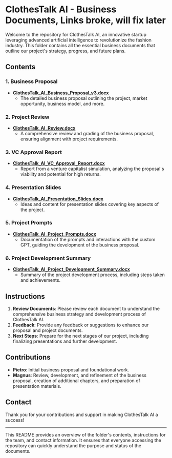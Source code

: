 # ClothesTalk AI - Business Documents, Links broke, will fix later

Welcome to the repository for ClothesTalk AI, an innovative startup leveraging advanced artificial intelligence to revolutionize the fashion industry. This folder contains all the essential business documents that outline our project's strategy, progress, and future plans.

## Contents

### 1. Business Proposal
- **[ClothesTalk_AI_Business_Proposal_v3.docx](ClothesTalk_AI_Business_Proposal_v3.docx)**
  - The detailed business proposal outlining the project, market opportunity, business model, and more.

### 2. Project Review
- **[ClothesTalk_AI_Review.docx](ClothesTalk_AI_Review.docx)**
  - A comprehensive review and grading of the business proposal, ensuring alignment with project requirements.

### 3. VC Approval Report
- **[ClothesTalk_AI_VC_Approval_Report.docx](ClothesTalk_AI_VC_Approval_Report.docx)**
  - Report from a venture capitalist simulation, analyzing the proposal's viability and potential for high returns.

### 4. Presentation Slides
- **[ClothesTalk_AI_Presentation_Slides.docx](ClothesTalk_AI_Presentation_Slides.docx)**
  - Ideas and content for presentation slides covering key aspects of the project.

### 5. Project Prompts
- **[ClothesTalk_AI_Project_Prompts.docx](ClothesTalk_AI_Project_Prompts.docx)**
  - Documentation of the prompts and interactions with the custom GPT, guiding the development of the business proposal.

### 6. Project Development Summary
- **[ClothesTalk_AI_Project_Development_Summary.docx](ClothesTalk_AI_Project_Development_Summary.docx)**
  - Summary of the project development process, including steps taken and achievements.

## Instructions

1. **Review Documents**: Please review each document to understand the comprehensive business strategy and development process of ClothesTalk AI.
2. **Feedback**: Provide any feedback or suggestions to enhance our proposal and project documents.
3. **Next Steps**: Prepare for the next stages of our project, including finalizing presentations and further development.

## Contributions

- **Pietro**: Initial business proposal and foundational work.
- **Magnus**: Review, development, and refinement of the business proposal, creation of additional chapters, and preparation of presentation materials.

## Contact

Thank you for your contributions and support in making ClothesTalk AI a success!

---

This README provides an overview of the folder's contents, instructions for the team, and contact information. It ensures that everyone accessing the repository can quickly understand the purpose and status of the documents.
